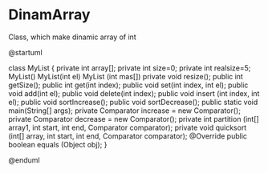 # DinamArray
Class, which make dinamic array of int

@startuml

class MyList {
    private int array[];
    private int size=0;
    private int realsize=5;
    MyList()
    MyList(int el)
    MyList (int mas[])
    private void resize();
    public int getSize();
    public int get(int index);
    public void set(int index, int el);
    public void add(int el);
    public void delete(int index);
    public void insert (int index, int el);
    public void sortIncrease();
    public void sortDecrease();
    public static void main(String[] args);
    private Comparator increase =  new Comparator<Integer>();
    private Comparator decrease =  new Comparator<Integer>();
    private int partition (int[] array1, int start, int end, Comparator comparator);
    private void quicksort (int[] array, int start, int end, Comparator comparator);
    @Override
    public boolean equals (Object obj);
}

@enduml
